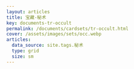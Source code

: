 ```yaml
---
layout: articles
title: 宝藏-秘术
key: documents-tr-occult
permalink: /documents/cardsets/tr-occult.html
cover: /assets/images/sets/occ.webp
articles:
  data_source: site.tags.秘术
  type: grid
  size: sm
---
```


